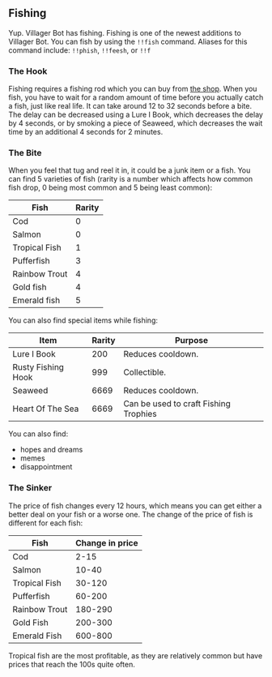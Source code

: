 ## Fishing

Yup. Villager Bot has fishing. Fishing is one of the newest additions to Villager Bot. You can fish by using the `!!fish` command. Aliases for this command include: `!!phish`, `!!feesh`, or `!!f`

### The Hook

Fishing requires a fishing rod which you can buy from [the shop](7-shop.md). When you fish, you have to wait for a random amount of time before you actually catch a fish, just like real life. It can take around 12 to 32 seconds before a bite. The delay can be decreased using a Lure I Book, which decreases the delay by 4 seconds, or by smoking a piece of Seaweed, which decreases the wait time by an additional 4 seconds for 2 minutes.

### The Bite

When you feel that tug and reel it in, it could be a junk item or a fish.
You can find 5 varieties of fish (rarity is a number which affects how common fish drop, 0 being most common and 5 being least common):

| Fish          | Rarity |
|---------------|--------|
| Cod           | 0      |
| Salmon        | 0      |
| Tropical Fish | 1      |
| Pufferfish    | 3      |
| Rainbow Trout | 4      |
| Gold fish     | 4      |
| Emerald fish  | 5      |

You can also find special items while fishing:

|       Item         | Rarity |  Purpose                              |
|--------------------|--------|---------------------------------------|
| Lure I Book        | 200    | Reduces cooldown.                     |
| Rusty Fishing Hook | 999    | Collectible.                          |
| Seaweed            | 6669   | Reduces cooldown.                     |
| Heart Of The Sea   | 6669   | Can be used to craft Fishing Trophies |

You can also find:
- hopes and dreams
- memes
- disappointment

### The Sinker

The price of fish changes every 12 hours, which means you can get either a better deal on your fish or a worse one. The change of the price of fish is different for each fish:

|      Fish        | Change in price |
|------------------|-----------------|
|      Cod         |      2-15       |
|     Salmon       |      10-40      |
|  Tropical Fish   |     30-120      |
|   Pufferfish     |     60-200      |
|   Rainbow Trout  |     180-290     |
|    Gold Fish     |     200-300     |
|   Emerald Fish   |     600-800     |


Tropical fish are the most profitable, as they are relatively common but have prices that reach the 100s quite often. 

